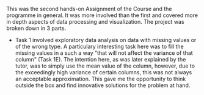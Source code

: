 
This was the second hands-on Assignment of the Course and the programme in general. It was more involved than the first and covered more in depth aspects of data processing and visualization. The project was broken down in 3 parts.

- Task 1 involved exploratory data analysis on data with missing values or of the wrong type. A particulary interesting task here was to fill the missing values in a such a way "that will not affect the variance of that column" (Task 1E). The intention here, as was later explained by the tutor, was to simply use the mean value of the column, however, due to the exceedingly high variance of certain columns, this was not always an acceptable approximation. This gave me the opportunity to think outside the box and find innovative solutions for the problem at hand. 
